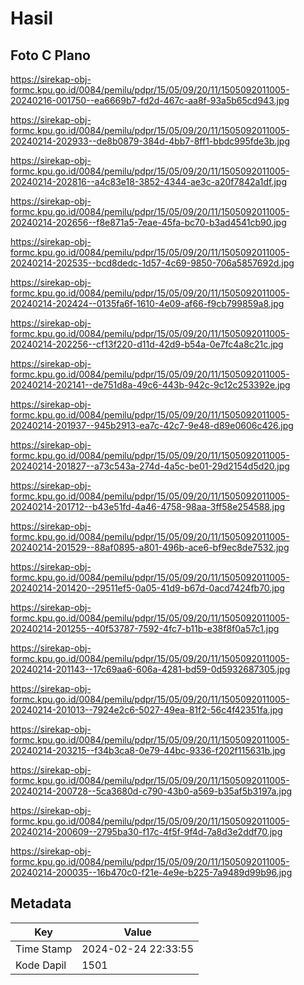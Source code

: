# Hasil

## Foto C Plano

https://sirekap-obj-formc.kpu.go.id/0084/pemilu/pdpr/15/05/09/20/11/1505092011005-20240216-001750--ea6669b7-fd2d-467c-aa8f-93a5b65cd943.jpg

https://sirekap-obj-formc.kpu.go.id/0084/pemilu/pdpr/15/05/09/20/11/1505092011005-20240214-202933--de8b0879-384d-4bb7-8ff1-bbdc995fde3b.jpg

https://sirekap-obj-formc.kpu.go.id/0084/pemilu/pdpr/15/05/09/20/11/1505092011005-20240214-202816--a4c83e18-3852-4344-ae3c-a20f7842a1df.jpg

https://sirekap-obj-formc.kpu.go.id/0084/pemilu/pdpr/15/05/09/20/11/1505092011005-20240214-202656--f8e871a5-7eae-45fa-bc70-b3ad4541cb90.jpg

https://sirekap-obj-formc.kpu.go.id/0084/pemilu/pdpr/15/05/09/20/11/1505092011005-20240214-202535--bcd8dedc-1d57-4c69-9850-706a5857692d.jpg

https://sirekap-obj-formc.kpu.go.id/0084/pemilu/pdpr/15/05/09/20/11/1505092011005-20240214-202424--0135fa6f-1610-4e09-af66-f9cb799859a8.jpg

https://sirekap-obj-formc.kpu.go.id/0084/pemilu/pdpr/15/05/09/20/11/1505092011005-20240214-202256--cf13f220-d11d-42d9-b54a-0e7fc4a8c21c.jpg

https://sirekap-obj-formc.kpu.go.id/0084/pemilu/pdpr/15/05/09/20/11/1505092011005-20240214-202141--de751d8a-49c6-443b-942c-9c12c253392e.jpg

https://sirekap-obj-formc.kpu.go.id/0084/pemilu/pdpr/15/05/09/20/11/1505092011005-20240214-201937--945b2913-ea7c-42c7-9e48-d89e0606c426.jpg

https://sirekap-obj-formc.kpu.go.id/0084/pemilu/pdpr/15/05/09/20/11/1505092011005-20240214-201827--a73c543a-274d-4a5c-be01-29d2154d5d20.jpg

https://sirekap-obj-formc.kpu.go.id/0084/pemilu/pdpr/15/05/09/20/11/1505092011005-20240214-201712--b43e51fd-4a46-4758-98aa-3ff58e254588.jpg

https://sirekap-obj-formc.kpu.go.id/0084/pemilu/pdpr/15/05/09/20/11/1505092011005-20240214-201529--88af0895-a801-496b-ace6-bf9ec8de7532.jpg

https://sirekap-obj-formc.kpu.go.id/0084/pemilu/pdpr/15/05/09/20/11/1505092011005-20240214-201420--29511ef5-0a05-41d9-b67d-0acd7424fb70.jpg

https://sirekap-obj-formc.kpu.go.id/0084/pemilu/pdpr/15/05/09/20/11/1505092011005-20240214-201255--40f53787-7592-4fc7-b11b-e38f8f0a57c1.jpg

https://sirekap-obj-formc.kpu.go.id/0084/pemilu/pdpr/15/05/09/20/11/1505092011005-20240214-201143--17c69aa6-606a-4281-bd59-0d5932687305.jpg

https://sirekap-obj-formc.kpu.go.id/0084/pemilu/pdpr/15/05/09/20/11/1505092011005-20240214-201013--7924e2c6-5027-49ea-81f2-56c4f42351fa.jpg

https://sirekap-obj-formc.kpu.go.id/0084/pemilu/pdpr/15/05/09/20/11/1505092011005-20240214-203215--f34b3ca8-0e79-44bc-9336-f202f115631b.jpg

https://sirekap-obj-formc.kpu.go.id/0084/pemilu/pdpr/15/05/09/20/11/1505092011005-20240214-200728--5ca3680d-c790-43b0-a569-b35af5b3197a.jpg

https://sirekap-obj-formc.kpu.go.id/0084/pemilu/pdpr/15/05/09/20/11/1505092011005-20240214-200609--2795ba30-f17c-4f5f-9f4d-7a8d3e2ddf70.jpg

https://sirekap-obj-formc.kpu.go.id/0084/pemilu/pdpr/15/05/09/20/11/1505092011005-20240214-200035--16b470c0-f21e-4e9e-b225-7a9489d99b96.jpg


## Metadata

| Key        | Value               |
| ---------- | ------------------- |
| Time Stamp | 2024-02-24 22:33:55 |
| Kode Dapil | 1501                |



